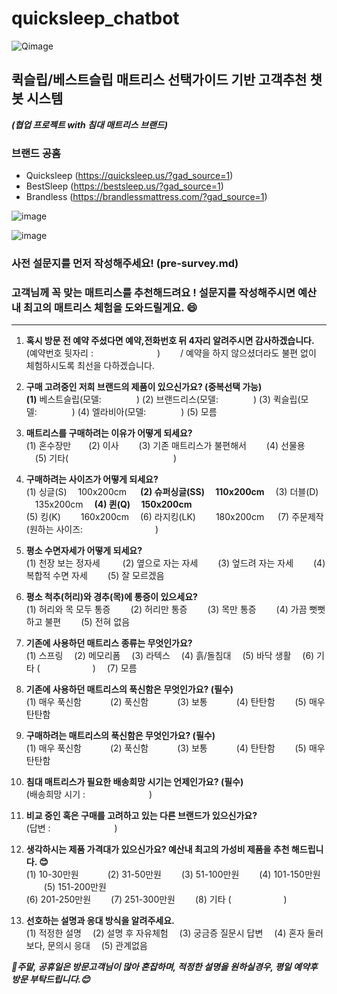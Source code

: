 # quicksleep_chatbot

![Qimage](https://github.com/purang2/quicksleep_chatbot/assets/46081500/7ce803aa-e207-407b-86c3-64445084728c)

## 퀵슬립/베스트슬립 매트리스 선택가이드 기반 고객추천 챗봇 시스템

***(협업 프로젝트 with 침대 매트리스 브랜드)***

### 브랜드 공홈
- Quicksleep (https://quicksleep.us/?gad_source=1)
- BestSleep (https://bestsleep.us/?gad_source=1)
- Brandless (https://brandlessmattress.com/?gad_source=1)

![image](https://github.com/purang2/quicksleep_chatbot/assets/46081500/5b3b8995-9fb9-4c4e-b760-771a272cf308)

![image](https://github.com/purang2/quicksleep_chatbot/assets/46081500/a06a1d4b-f9be-4bd1-b6b4-feeaa06d8e43)


### 사전 설문지를 먼저 작성해주세요! (pre-survey.md)


### 고객님께 꼭 맞는 매트리스를 추천해드려요 ! 설문지를 작성해주시면 예산 내 최고의 매트리스 체험을 도와드릴게요. 😄

---

1. **혹시 방문 전 예약 주셨다면 예약,전화번호 뒤 4자리 알려주시면 감사하겠습니다.**  
(예약번호 뒷자리 : 　　　　　　　) 　　/ 예약을 하지 않으셨더라도 불편 없이 체험하시도록 최선을 다하겠습니다.

2. **구매 고려중인 저희 브랜드의 제품이 있으신가요? (중복선택 가능)**  
**(1)** 베스트슬립(모델:　　　　) (2) 브랜드리스(모델:　　　　)  (3) 퀵슬립(모델:　　　　) (4) 엘라비아(모델:　　　　) (5) 모름

3. **매트리스를 구매하려는 이유가 어떻게 되세요?**  
 (1) 혼수장만　　(2) 이사 　　(3) 기존 매트리스가 불편해서 　　(4) 선물용 　(5) 기타(　　　　　　　　　　　　)

4. **구매하려는 사이즈가 어떻게 되세요?**  
 (1) 싱글(S)  　100x200cm  　 **(2) 슈퍼싱글(SS) 　110x200cm**  　(3) 더블(D) 　135x200cm  　**(4) 퀸(Q) 　150x200cm**  
 (5) 킹(K) 　　160x200cm  　(6) 라지킹(LK) 　　180x200cm 　 (7) 주문제작(원하는 사이즈: 　　　　　　　　)

5. **평소 수면자세가 어떻게 되세요?**  
 (1) 천장 보는 정자세 　　 (2) 옆으로 자는 자세 　　(3) 엎드려 자는 자세　 　(4) 복합적 수면 자세 　　(5) 잘 모르겠음

6. **평소 척추(허리)와 경추(목)에 통증이 있으세요?**  
 (1) 허리와 목 모두 통증　　 (2) 허리만 통증 　　(3) 목만 통증 　　(4) 가끔 뻣뻣하고 불편 　　(5) 전혀 없음

7. **기존에 사용하던 매트리스 종류는 무엇인가요?**  
(1) 스프링 　(2) 메모리폼　 (3) 라텍스 　(4) 흙/돌침대 　(5) 바닥 생활 　(6) 기타 (　　　　　　) 　(7) 모름

8. **기존에 사용하던 매트리스의 푹신함은 무엇인가요? (필수)**  
(1) 매우 푹신함  　　　(2) 푹신함  　　　(3) 보통  　　　(4) 탄탄함  　　(5) 매우 탄탄함

9. **구매하려는 매트리스의 푹신함은 무엇인가요? (필수)**  
(1) 매우 푹신함  　　　(2) 푹신함  　　　(3) 보통  　　　(4) 탄탄함  　　(5) 매우 탄탄함

10. **침대 매트리스가 필요한 배송희망 시기는 언제인가요? (필수)**  
(배송희망 시기 : 　　　　　　　)

11. **비교 중인 혹은 구매를 고려하고 있는 다른 브랜드가 있으신가요?**  
(답변 : 　　　　　　　)

12. **생각하시는 제품 가격대가 있으신가요? 예산내 최고의 가성비 제품을 추천 해드립니다. 😊**  
(1) 10-30만원   　　　(2) 31-50만원  　　(3) 51-100만원  　　(4) 101-150만원 　　(5) 151-200만원  
(6) 201-250만원　　 (7) 251-300만원　　 (8) 기타 (　　　　　　)

13. **선호하는 설명과 응대 방식을 알려주세요.**  
(1) 적정한 설명 　(2) 설명 후 자유체험 　(3) 궁금증 질문시 답변 　(4) 혼자 둘러보다, 문의시 응대 　(5) 관계없음


***📢주말, 공휴일은 방문고객님이 많아 혼잡하며, 적정한 설명을 원하실경우, 평일 예약후 방문 부탁드립니다.😊***
